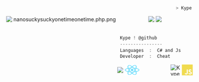 ```bash
                                                                > Kype !
```

<p align="center">
   <a href="https://www.youtube.com/channel/UCKE22C1ko_ehr5g_2-q4r5g" target="_blank"><img src="https://img.shields.io/badge/Youtube-FF0000?style=for-the-badge&logo=youtube&logoColor=white" target="_blank"></a>
  <a href="https://discord.gg/gDQA2NdFa9" target="_blank"><img src="https://img.shields.io/badge/Discord-1DA1F2?style=for-the-badge&logo=discord&logoColor=white" target="_blank"></a>

<img src="https://media.discordapp.net/attachments/1037479587736715294/1044601848285368390/medusa.gif" align="left" src="https://media.discordapp.net/attachments/975703159982923848/995337889321844886/1657350460774.jpg?width=682&height=682" alt="nanosuckysuckyonetimeonetime.php.png" width="300" height="240">


```C#

 Kype ! @github
 ----------------
 Languages  :  C# and Js
 Developer  :  Cheat

```

<img align="center" width="400" src="https://github-readme-stats.vercel.app/api?username=Kype&theme=midnight-purple&show_icons=true" data-canonical-src="https://github-readme-stats.vercel.app/api?username=psauxx&amp;show_icons=true&amp;theme=radical" style="max-width: 100%;"></a><img align="right" alt="Kype-Js" height="30" width="30" src="https://raw.githubusercontent.com/devicons/devicon/master/icons/javascript/javascript-plain.svg"><img align="right" alt="Kype-C#" height="30" width="30" src="https://user-images.githubusercontent.com/39069727/129460992-1706f4ea-069c-4726-bdd6-be654ffc40b7.png">
<img align="center" alt="Murilo-React" height="30" width="40" src="https://raw.githubusercontent.com/devicons/devicon/master/icons/react/react-original.svg">



